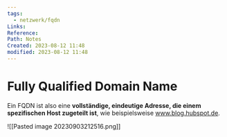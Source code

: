 ```yaml
---
tags:
  - netzwerk/fqdn
Links: 
Reference: 
Path: Notes
Created: 2023-08-12 11:48
modified: 2023-08-12 11:48
---
```

# Fully Qualified Domain Name

Ein FQDN ist also eine **vollständige, eindeutige Adresse, die einem spezifischen Host zugeteilt ist**, wie beispielsweise www.blog.hubspot.de.

![[Pasted image 20230903212516.png]]